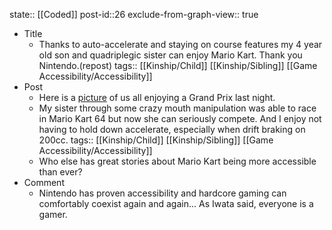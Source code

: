 state:: [[Coded]]
post-id::26
exclude-from-graph-view:: true

- Title
  - Thanks to auto-accelerate and staying on course features my 4 year old son and quadriplegic sister can enjoy Mario Kart. Thank you Nintendo.(repost)
    tags:: [[Kinship/Child]] [[Kinship/Sibling]] [[Game Accessibility/Accessibility]]
- Post
  - Here is a [picture](https://i.redd.it/8pz56kxmpbvy.jpg) of us all enjoying a Grand Prix last night.
  - My sister through some crazy mouth manipulation was able to race in Mario Kart 64 but now she can seriously compete. And I enjoy not having to hold down accelerate, especially when drift braking on 200cc.
    tags:: [[Kinship/Child]] [[Kinship/Sibling]] [[Game Accessibility/Accessibility]]
  - Who else has great stories about Mario Kart being more accessible than ever?
- Comment
  - Nintendo has proven accessibility and hardcore gaming can comfortably coexist again and again... As Iwata said, everyone is a gamer.
